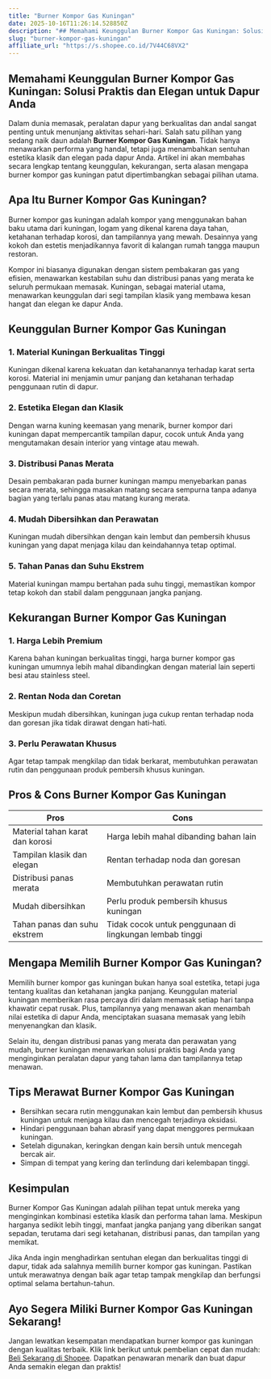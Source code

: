 ```yaml
---
title: "Burner Kompor Gas Kuningan"
date: 2025-10-16T11:26:14.528850Z
description: "## Memahami Keunggulan Burner Kompor Gas Kuningan: Solusi Praktis dan Elegan untuk Dapur Anda..."
slug: "burner-kompor-gas-kuningan"
affiliate_url: "https://s.shopee.co.id/7V44C68VX2"
---
```

## Memahami Keunggulan Burner Kompor Gas Kuningan: Solusi Praktis dan Elegan untuk Dapur Anda

Dalam dunia memasak, peralatan dapur yang berkualitas dan andal sangat penting untuk menunjang aktivitas sehari-hari. Salah satu pilihan yang sedang naik daun adalah **Burner Kompor Gas Kuningan**. Tidak hanya menawarkan performa yang handal, tetapi juga menambahkan sentuhan estetika klasik dan elegan pada dapur Anda. Artikel ini akan membahas secara lengkap tentang keunggulan, kekurangan, serta alasan mengapa burner kompor gas kuningan patut dipertimbangkan sebagai pilihan utama.

## Apa Itu Burner Kompor Gas Kuningan?

Burner kompor gas kuningan adalah kompor yang menggunakan bahan baku utama dari kuningan, logam yang dikenal karena daya tahan, ketahanan terhadap korosi, dan tampilannya yang mewah. Desainnya yang kokoh dan estetis menjadikannya favorit di kalangan rumah tangga maupun restoran.

Kompor ini biasanya digunakan dengan sistem pembakaran gas yang efisien, menawarkan kestabilan suhu dan distribusi panas yang merata ke seluruh permukaan memasak. Kuningan, sebagai material utama, menawarkan keunggulan dari segi tampilan klasik yang membawa kesan hangat dan elegan ke dapur Anda.

## Keunggulan Burner Kompor Gas Kuningan

### 1. Material Kuningan Berkualitas Tinggi

Kuningan dikenal karena kekuatan dan ketahanannya terhadap karat serta korosi. Material ini menjamin umur panjang dan ketahanan terhadap penggunaan rutin di dapur.

### 2. Estetika Elegan dan Klasik

Dengan warna kuning keemasan yang menarik, burner kompor dari kuningan dapat mempercantik tampilan dapur, cocok untuk Anda yang mengutamakan desain interior yang vintage atau mewah.

### 3. Distribusi Panas Merata

Desain pembakaran pada burner kuningan mampu menyebarkan panas secara merata, sehingga masakan matang secara sempurna tanpa adanya bagian yang terlalu panas atau matang kurang merata.

### 4. Mudah Dibersihkan dan Perawatan

Kuningan mudah dibersihkan dengan kain lembut dan pembersih khusus kuningan yang dapat menjaga kilau dan keindahannya tetap optimal.

### 5. Tahan Panas dan Suhu Ekstrem

Material kuningan mampu bertahan pada suhu tinggi, memastikan kompor tetap kokoh dan stabil dalam penggunaan jangka panjang.

## Kekurangan Burner Kompor Gas Kuningan

### 1. Harga Lebih Premium

Karena bahan kuningan berkualitas tinggi, harga burner kompor gas kuningan umumnya lebih mahal dibandingkan dengan material lain seperti besi atau stainless steel.

### 2. Rentan Noda dan Coretan

Meskipun mudah dibersihkan, kuningan juga cukup rentan terhadap noda dan goresan jika tidak dirawat dengan hati-hati.

### 3. Perlu Perawatan Khusus

Agar tetap tampak mengkilap dan tidak berkarat, membutuhkan perawatan rutin dan penggunaan produk pembersih khusus kuningan.

## Pros & Cons Burner Kompor Gas Kuningan

| **Pros** | **Cons** |
|------------------------------|------------------------------------------------|
| Material tahan karat dan korosi | Harga lebih mahal dibanding bahan lain |
| Tampilan klasik dan elegan | Rentan terhadap noda dan goresan |
| Distribusi panas merata | Membutuhkan perawatan rutin |
| Mudah dibersihkan | Perlu produk pembersih khusus kuningan |
| Tahan panas dan suhu ekstrem | Tidak cocok untuk penggunaan di lingkungan lembab tinggi |

## Mengapa Memilih Burner Kompor Gas Kuningan?

Memilih burner kompor gas kuningan bukan hanya soal estetika, tetapi juga tentang kualitas dan ketahanan jangka panjang. Keunggulan material kuningan memberikan rasa percaya diri dalam memasak setiap hari tanpa khawatir cepat rusak. Plus, tampilannya yang menawan akan menambah nilai estetika di dapur Anda, menciptakan suasana memasak yang lebih menyenangkan dan klasik.

Selain itu, dengan distribusi panas yang merata dan perawatan yang mudah, burner kuningan menawarkan solusi praktis bagi Anda yang menginginkan peralatan dapur yang tahan lama dan tampilannya tetap menawan.

## Tips Merawat Burner Kompor Gas Kuningan

- Bersihkan secara rutin menggunakan kain lembut dan pembersih khusus kuningan untuk menjaga kilau dan mencegah terjadinya oksidasi.
- Hindari penggunaan bahan abrasif yang dapat menggores permukaan kuningan.
- Setelah digunakan, keringkan dengan kain bersih untuk mencegah bercak air.
- Simpan di tempat yang kering dan terlindung dari kelembapan tinggi.

## Kesimpulan

Burner Kompor Gas Kuningan adalah pilihan tepat untuk mereka yang menginginkan kombinasi estetika klasik dan performa tahan lama. Meskipun harganya sedikit lebih tinggi, manfaat jangka panjang yang diberikan sangat sepadan, terutama dari segi ketahanan, distribusi panas, dan tampilan yang memikat.

Jika Anda ingin menghadirkan sentuhan elegan dan berkualitas tinggi di dapur, tidak ada salahnya memilih burner kompor gas kuningan. Pastikan untuk merawatnya dengan baik agar tetap tampak mengkilap dan berfungsi optimal selama bertahun-tahun.

## Ayo Segera Miliki Burner Kompor Gas Kuningan Sekarang!

Jangan lewatkan kesempatan mendapatkan burner kompor gas kuningan dengan kualitas terbaik. Klik link berikut untuk pembelian cepat dan mudah: [Beli Sekarang di Shopee](https://s.shopee.co.id/7V44C68VX2). Dapatkan penawaran menarik dan buat dapur Anda semakin elegan dan praktis!